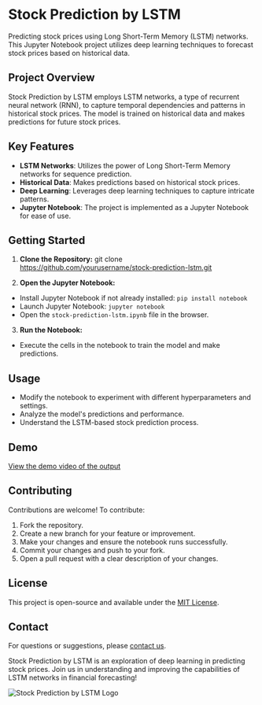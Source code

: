 # Stock Prediction by LSTM


Predicting stock prices using Long Short-Term Memory (LSTM) networks. This Jupyter Notebook project utilizes deep learning techniques to forecast stock prices based on historical data.

## Project Overview

Stock Prediction by LSTM employs LSTM networks, a type of recurrent neural network (RNN), to capture temporal dependencies and patterns in historical stock prices. The model is trained on historical data and makes predictions for future stock prices.

## Key Features

- **LSTM Networks**: Utilizes the power of Long Short-Term Memory networks for sequence prediction.
- **Historical Data**: Makes predictions based on historical stock prices.
- **Deep Learning**: Leverages deep learning techniques to capture intricate patterns.
- **Jupyter Notebook**: The project is implemented as a Jupyter Notebook for ease of use.

## Getting Started

1. **Clone the Repository:**
 git clone https://github.com/yourusername/stock-prediction-lstm.git

2. **Open the Jupyter Notebook:**
- Install Jupyter Notebook if not already installed: `pip install notebook`
- Launch Jupyter Notebook: `jupyter notebook`
- Open the `stock-prediction-lstm.ipynb` file in the browser.

3. **Run the Notebook:**
- Execute the cells in the notebook to train the model and make predictions.

## Usage

- Modify the notebook to experiment with different hyperparameters and settings.
- Analyze the model's predictions and performance.
- Understand the LSTM-based stock prediction process.

## Demo

[View the demo video of the output](https://nbviewer.jupyter.org/github/yourusername/stock-prediction-lstm/blob/main/stock-prediction-lstm.ipynb)

## Contributing

Contributions are welcome! To contribute:

1. Fork the repository.
2. Create a new branch for your feature or improvement.
3. Make your changes and ensure the notebook runs successfully.
4. Commit your changes and push to your fork.
5. Open a pull request with a clear description of your changes.

## License

This project is open-source and available under the [MIT License](LICENSE).

## Contact

For questions or suggestions, please [contact us](mailto:your.email@example.com).

Stock Prediction by LSTM is an exploration of deep learning in predicting stock prices. Join us in understanding and improving the capabilities of LSTM networks in financial forecasting!

![Stock Prediction by LSTM Logo](stock-prediction-lstm-logo.png)

